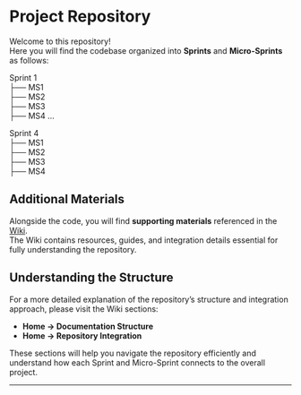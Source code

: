 # Project Repository

Welcome to this repository!  
Here you will find the codebase organized into **Sprints** and **Micro-Sprints** as follows:

Sprint 1 <br>
├── MS1 <br>
├── MS2 <br>
├── MS3 <br>
├── MS4
...

Sprint 4 <br>
├── MS1 <br>
├── MS2 <br>
├── MS3 <br>
├── MS4 <br>


## Additional Materials

Alongside the code, you will find **supporting materials** referenced in the [Wiki](../../wiki).  
The Wiki contains resources, guides, and integration details essential for fully understanding the repository.

## Understanding the Structure

For a more detailed explanation of the repository’s structure and integration approach, please visit the Wiki sections:

- **Home → Documentation Structure**  
- **Home → Repository Integration**

These sections will help you navigate the repository efficiently and understand how each Sprint and Micro-Sprint connects to the overall project.

---
